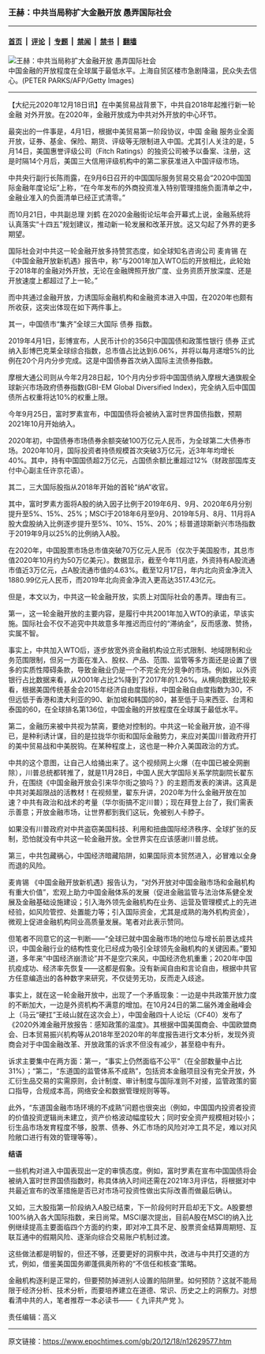 ### 王赫：中共当局称扩大金融开放 愚弄国际社会         

---

#### [首页](../../../..?n12629577) &nbsp;|&nbsp; [评论](../../../../../epoch-comment?n12629577) &nbsp;|&nbsp; [专题](../../../../../epoch-special?n12629577) &nbsp;|&nbsp; [禁闻](../../../../../epoch-news?n12629577) &nbsp;|&nbsp; [禁书](../../../../../books?n12629577) &nbsp;|&nbsp; [翻墙](https://github.com/gfw-breaker/nogfw/blob/master/README.md?n12629577)


<div><img alt="王赫：中共当局称扩大金融开放 愚弄国际社会         " class="attachment-djy_600_400 size-djy_600_400 wp-post-image" src="https://i.epochtimes.com/assets/uploads/2014/04/1401120818532320-600x400.jpg"/>
<div class="caption">
 中国金融的开放程度在全球属于最低水平。上海自贸区楼市急剧降温，民众失去信心。(PETER PARKS/AFP/Getty Images)
</div></div><hr/><div class="post_content" id="artbody" itemprop="articleBody">
 <!-- article content begin -->
 <p>
  【大纪元2020年12月18日讯】在中美贸易战背景下，中共自2018年起推行新一轮
  <ok href="https://www.epochtimes.com/gb/tag/%E9%87%91%E8%9E%8D.html">
   金融
  </ok>
  对外开放。在2020年，金融开放成为中共对外开放的中心环节。
 </p>
 <p>
  最突出的一件事是，4月1日，根据中美贸易第一阶段协议，中国
  <ok href="https://www.epochtimes.com/gb/tag/%E9%87%91%E8%9E%8D.html">
   金融
  </ok>
  服务业全面开放，证券、基金、保险、期货、评级等无限制进入中国。尤其引人关注的是，5月14日，美国惠誉评级公司（Fitch Ratings）的独资公司被予以备案、注册，这是时隔14个月后，美国三大信用评级机构中的第二家获准进入中国评级市场。
 </p>
 <p>
  中共央行副行长陈雨露，在9月6日召开的中国国际服务贸易交易会“2020中国国际金融年度论坛”上称，“在今年发布的外商投资准入特别管理措施负面清单之中，金融业准入的负面清单已经正式清零。”
 </p>
 <p>
  而10月21日，中共副总理
  <ok href="https://www.epochtimes.com/gb/tag/%E5%88%98%E9%B9%A4.html">
   刘鹤
  </ok>
  在2020金融街论坛年会开幕式上说，金融系统将认真落实“十四五”规划建议，推动新一轮发展和改革开放。这又勾起了外界的更多期望。
 </p>
 <p>
  国际社会对中共这一轮金融开放多持赞赏态度，如全球知名咨询公司
  <ok href="https://www.epochtimes.com/gb/tag/%E9%BA%A6%E8%82%AF%E9%94%A1.html">
   麦肯锡
  </ok>
  在《中国金融开放新机遇》报告中，称“与2001年加入WTO后的开放相比，此轮始于2018年的金融对外开放，无论在金融牌照开放广度、业务资质开放深度、还是开放速度上都超过了上一轮。”
 </p>
 <p>
  而中共通过金融开放，力诱国际金融机构和金融资本进入中国，在2020年也颇有所收获，这突出体现在如下两件事上。
 </p>
 <p>
  其一，中国债市“集齐”全球三大国际
  <ok href="https://www.epochtimes.com/gb/tag/%E5%80%BA%E5%88%B8.html">
   债券
  </ok>
  指数。
 </p>
 <p>
  2019年4月1日，彭博宣布，人民币计价的356只中国国债和政策性银行
  <ok href="https://www.epochtimes.com/gb/tag/%E5%80%BA%E5%88%B8.html">
   债券
  </ok>
  正式纳入彭博巴克莱全球综合指数，总市值占比达到6.06%，并将以每月递增5%的比例在20个月内分步完成。这是中国债券首次纳入国际主流债券指数。
 </p>
 <p>
  摩根大通公司则从今年2月28日起，10个月内分步将中国国债纳入摩根大通旗舰全球新兴市场政府债券指数(GBI-EM Global Diversified Index)，完全纳入后中国国债所占权重将达10%的权重上限。
 </p>
 <p>
  今年9月25日，富时罗素宣布，中国国债将会被纳入富时世界国债指数，预期2021年10月开始纳入。
 </p>
 <p>
  2020年初，中国债券市场债券余额突破100万亿元人民币，为全球第二大债券市场。2020年10月，国际投资者持债规模首次突破3万亿元，近3年年均增长40%。其中，持有中国国债超2万亿元，占国债余额比重超过12%（财政部国库支付中心副主任许京花语）。
 </p>
 <p>
  其二，三大国际股指从2018年开始的首轮“纳A”收官。
 </p>
 <p>
  其中，富时罗素方面将A股的纳入因子比例于2019年6月、9月、2020年6月分别提升至5%、15%、25%；MSCI于2018年6月至9月、2019年5月、8月、11月将A股大盘股纳入比例逐步提升至5%、10%、15%、20%；标普道琼斯新兴市场指数于2019年9月以25%的比例纳入A股。
 </p>
 <p>
  在2020年，中国股票市场总市值突破70万亿元人民币（仅次于美国股市，其总市值2020年10月约为50万亿美元）。数据显示，截至今年11月底，外资持有A股流通市值近3万亿元，占A股流通市值的4.63%。截至12月17日，年内北向资金净流入1880.99亿元人民币，而2019年北向资金净流入更高达3517.43亿元。
 </p>
 <p>
  但是，本文以为，中共这一轮金融开放，实质上对国际社会的愚弄。理由有三。
 </p>
 <p>
  第一，这一轮金融开放的主要内容，是履行中共2001年加入WTO的承诺，早该实施。国际社会不仅不追究中共故意多年推迟而应付的“滞纳金”，反而感激、赞扬，实属不智。
 </p>
 <p>
  事实上，中共加入WTO后，逐步放宽外资金融机构设立形式限制、地域限制和业务范围限制，但另一方面在准入、股权、产品、范围、监管等多方面还是设置了很多的实质性障碍条款，导致金融业仍是一个不完全充分竞争的市场。例如，以外资银行占比数据来看，从2001年占比2%降到了2017年的1.26%。从横向数据比较来看，根据美国传统基金会2015年经济自由度指标，中国金融自由度指数为30，不但远低于香港和澳大利亚的90、新加坡和韩国的80，甚至低于马来西亚、台湾和泰国的60，在全球排名第136位，中国金融的开放程度在全球属于最低水平。
 </p>
 <p>
  第二，金融历来被中共视为禁脔，要绝对控制的。中共这一轮金融开放，迫不得已，是种利诱计谋，目的是拉拢华尔街和国际金融势力，来应对美国川普政府开打的美中贸易战和中美脱钩。在某种程度上，这也是一种介入美国政治的方式。
 </p>
 <p>
  中共的这个意图，让自己人给捅出来了。这个视频网上火爆（在中国已被全网删除），川普总统都转推了，就是11月28日，中国人民大学国际关系学院副院长翟东升，在围绕《中国金融开放会引来华尔街之狼吗？》的主题而发表的演讲。这真是中共对美超限战的活教材！在视频里，翟东升讲，2020年为什么金融开放在加速？中共有政治和战术的考量（华尔街搞不定川普）；现在拜登上台了，我们需表示善意；开放金融市场，让世界都到我们这玩，免被别人卡脖子。
 </p>
 <p>
  如果没有川普政府对中共盗窃美国科技、利用和扭曲国际经济秩序、全球扩张的反制，恐怕就没有中共这一轮金融开放。全世界实在应该感谢川普总统。
 </p>
 <p>
  第三，中共包藏祸心，中国经济暗藏陷阱，如果国际资本贸然进入，必冒难以全身而退的风险。
 </p>
 <p>
  <ok href="https://www.epochtimes.com/gb/tag/%E9%BA%A6%E8%82%AF%E9%94%A1.html">
   麦肯锡
  </ok>
  《中国金融开放新机遇》报告认为，“对外开放对中国金融市场和金融机构有重大价值”，宏观上助力中国金融体系的发展（促进金融监管与法治体系健全发展及金融基础设施建设；引入海外领先金融机构在业务、运营及管理模式上的先进经验，如风险管控、处置能力等；引入国际资金，尤其是成熟的海外机构资金），微观上促进金融机构同业高质量发展。笔者对此表示赞同。
 </p>
 <p>
  但笔者不同意它的这一判断——“全球已就中国金融市场的地位与增长前景达成共识，中国金融行业的结构性变化已经成为吸引全球领先金融机构的关键因素。”要知道，多年来“中国经济崩溃论”并不是空穴来风，中国经济危机重重；2020年中国抗疫成功、经济率先恢复——这都是假象。没有新闻自由和言论自由，根据中共官方任意编造出的各种数字来研究，不仅徒劳无功，反而走入歧途。
 </p>
 <p>
  事实上，就在这一轮金融开放中，出现了一个矛盾现象：一边是中共政策开放力度的不断加大，一边是外资机构不满意的增加。在10月24日的第二届外滩金融峰会上（马云“硬扛”王岐山就在这次会上），中国金融四十人论坛（CF40）发布了《2020外滩金融开放报告：感知政策的温度》。其根据中国美国商会、中国欧盟商会、日本贸易振兴机构等从2018年至2020年的年度报告进行文本分析，发现外资商会对于中国金融改革、开放政策的诉求不但没有减少，甚至稳中有升。
 </p>
 <p>
  诉求主要集中在两方面：第一，“事实上仍然面临不公平”（在全部数量中占比31%）；“第二，“东道国的监管体系不成熟”，包括资本金融项目没有完全开放，外汇衍生品交易的实需原则，会计制度、审计制度与国际准则不对接，监管政策的窗口指导，合规成本高，网络安全和数据管理规则等等。
 </p>
 <p>
  此外，“东道国金融市场环境的不成熟”问题也很突出（例如，中国国内投资者投资的价值投资逻辑尚未建立，资产价格波动幅度较大；同时安全资产规模相对较小；衍生品市场发育程度不够，股票、债券、外汇市场的风险对冲工具不足，难以对风险敞口进行有效的管理等等）。
 </p>
 <p>
  <strong>
   结语
  </strong>
 </p>
 <p>
  一些机构对进入中国表现出一定的审慎态度。例如，富时罗素在宣布中国国债将会被纳入富时世界国债指数时，称具体纳入时间还需在2021年3月评估，将根据对中共最近宣布的改革措施是否已对市场可投资性做出实际改善而做最后确认。
 </p>
 <p>
  又如，三大股指第一阶段纳入A股已结束，下一阶段何时开启却无下文。A股要想100%纳入各大国际指数，来日尚常。MSCI屡次提出，目前A股在MSCI的纳入比例继续提高主要面临四个方面的约束，即对冲工具不足、股票资金结算周期短、互联互通中的假期风险、逐渐向综合交易账户机制过渡。
 </p>
 <p>
  这些做法都是明智的，但还不够，还要更好的洞察中共，改进与中共打交道的方式，例如，借鉴美国国务卿蓬佩奥所称的“不信任和核查”策略。
 </p>
 <p>
  金融机构逐利是正常的，但要预防掉进别人设置的陷阱里。如何预防？这就不能局限于经济分析、技术分析，而要培养建立在道德、常识、历史之上的洞察力。对想看清中共的人，笔者推荐一本必读书——《
  <ok href="https://www.epochtimes.com/gb/tag/%E4%B9%9D%E8%AF%84%E5%85%B1%E4%BA%A7%E5%85%9A.html">
   九评共产党
  </ok>
  》。
 </p>
 <p>
  责任编辑：高义
 </p>
 <p>
 </p>
 <!-- article content end -->
 <div id="below_article_ad">
 </div>
</div>


---

原文链接：https://www.epochtimes.com/gb/20/12/18/n12629577.htm